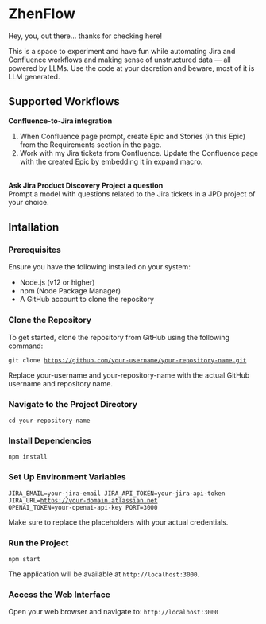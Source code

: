 # ZhenFlow

Hey, you, out there... thanks for checking here!

This is a space to experiment and have fun while automating Jira and Confluence workflows and making sense of unstructured data — all powered by LLMs. Use the code at your dscretion and beware, most of it is LLM generated.

## Supported Workflows

<b>Confluence-to-Jira integration</b><br>
1. When Confluence page prompt, create Epic and Stories (in this Epic) from the Requirements section in the page.
2. Work with my Jira tickets from Confluence. Update the Confluence page with the created Epic by embedding it in expand macro.<br><br>

<b>Ask Jira Product Discovery Project a question</b><br>
Prompt a model with questions related to the Jira tickets in a JPD project of your choice.

## Intallation

### Prerequisites
Ensure you have the following installed on your system:

* Node.js (v12 or higher)
* npm (Node Package Manager)
* A GitHub account to clone the repository

### Clone the Repository
To get started, clone the repository from GitHub using the following command:

<code>git clone https://github.com/your-username/your-repository-name.git</code>

Replace your-username and your-repository-name with the actual GitHub username and repository name.

### Navigate to the Project Directory

<code>cd your-repository-name</code>

### Install Dependencies

<code>npm install</code>

### Set Up Environment Variables

<code>JIRA_EMAIL=your-jira-email
JIRA_API_TOKEN=your-jira-api-token
JIRA_URL=https://your-domain.atlassian.net
OPENAI_TOKEN=your-openai-api-key
PORT=3000
</code>

Make sure to replace the placeholders with your actual credentials.

### Run the Project

<code>npm start</code>

The application will be available at <code>http://localhost:3000</code>.

### Access the Web Interface

Open your web browser and navigate to: <code>http://localhost:3000</code>



